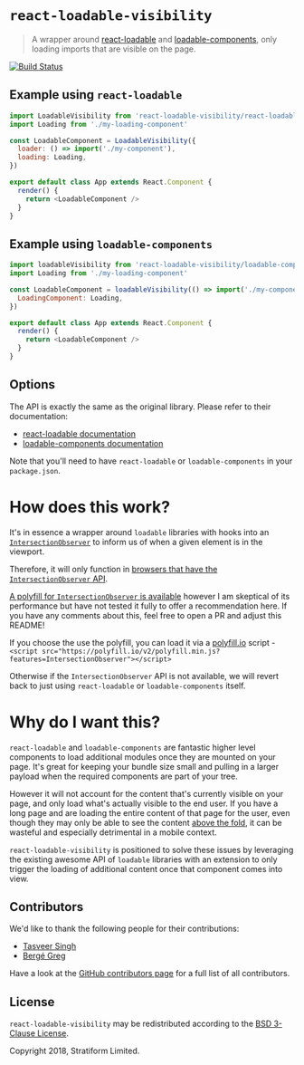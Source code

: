 # `react-loadable-visibility`

> A wrapper around [react-loadable](https://github.com/thejameskyle/react-loadable) and [loadable-components](https://github.com/smooth-code/loadable-components), only loading imports that are visible on the page.

[![Build Status](https://travis-ci.org/stratiformltd/react-loadable-visibility.svg?branch=master)](https://travis-ci.org/stratiformltd/react-loadable-visibility)

## Example using `react-loadable`

```js
import LoadableVisibility from 'react-loadable-visibility/react-loadable'
import Loading from './my-loading-component'

const LoadableComponent = LoadableVisibility({
  loader: () => import('./my-component'),
  loading: Loading,
})

export default class App extends React.Component {
  render() {
    return <LoadableComponent />
  }
}
```

## Example using `loadable-components`

```js
import loadableVisibility from 'react-loadable-visibility/loadable-components'
import Loading from './my-loading-component'

const LoadableComponent = loadableVisibility(() => import('./my-component'), {
  LoadingComponent: Loading,
})

export default class App extends React.Component {
  render() {
    return <LoadableComponent />
  }
}
```

## Options

The API is exactly the same as the original library. Please refer to their documentation:

- [react-loadable documentation](https://github.com/thejameskyle/react-loadable#guide)
- [loadable-components documentation](https://github.com/smooth-code/loadable-components#getting-started)

Note that you'll need to have `react-loadable` or `loadable-components` in your `package.json`.

# How does this work?

It's in essence a wrapper around `loadable` libraries with hooks into an [`IntersectionObserver`](https://developer.mozilla.org/en-US/docs/Web/API/Intersection_Observer_API) to inform us of when a given element is in the viewport.

Therefore, it will only function in [browsers that have the `IntersectionObserver` API](http://caniuse.com/#feat=intersectionobserver).

[A polyfill for `IntersectionObserver` is available](https://github.com/WICG/IntersectionObserver/tree/gh-pages/polyfill) however I am skeptical of its performance but have not tested it fully to offer a recommendation here. If you have any comments about this, feel free to open a PR and adjust this README!

If you choose the use the polyfill, you can load it via a [polyfill.io](https://cdn.polyfill.io/v2/docs/) script - `<script src="https://polyfill.io/v2/polyfill.min.js?features=IntersectionObserver"></script>`

Otherwise if the `IntersectionObserver` API is not available, we will revert back to just using `react-loadable` or `loadable-components` itself.

# Why do I want this?

`react-loadable` and `loadable-components` are fantastic higher level components to load additional modules once they are mounted on your page. It's great for keeping your bundle size small and pulling in a larger payload when the required components are part of your tree.

However it will not account for the content that's currently visible on your page, and only load what's actually visible to the end user. If you have a long page and are loading the entire content of that page for the user, even though they may only be able to see the content [above the fold](https://www.optimizely.com/optimization-glossary/above-the-fold/), it can be wasteful and especially detrimental in a mobile context.

`react-loadable-visibility` is positioned to solve these issues by leveraging the existing awesome API of `loadable` libraries with an extension to only trigger the loading of additional content once that component comes into view.

## Contributors

We'd like to thank the following people for their contributions:

- [Tasveer Singh](https://twitter.com/tazsingh)
- [Bergé Greg](https://twitter.com/neoziro)

Have a look at the [GitHub contributors page](https://github.com/stratiformltd/react-loadable-visibility/graphs/contributors) for a full list of all contributors.

## License

`react-loadable-visibility` may be redistributed according to the [BSD 3-Clause License](LICENSE).

Copyright 2018, Stratiform Limited.
